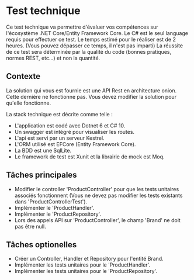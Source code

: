 # Test technique

Ce test technique va permettre d'évaluer vos compétences sur l'écosystème .NET Core/Entity Framework Core.
Le C# est le seul language requis pour effectuer ce test. Le temps estimé pour le réaliser est de 2 heures.
(Vous pouvez dépasser ce temps, il n'est pas imparti)
La réussite de ce test sera déterminée par la qualité du code (bonnes pratiques, normes REST, etc...) et non la quantité.

## Contexte

La solution qui vous est fournie est une API Rest en architecture onion. Cette dernière ne fonctionne pas.
Vous devez modifier la solution pour qu'elle fonctionne.

La stack technique est décrite comme telle :

- L'application est codé avec Dotnet 6 et C# 10.
- Un swagger est intégré pour visualiser les routes.
- L'api est servi par un serveur Kestrel.
- L'ORM utilisé est EFCore (Entity Framework Core).
- La BDD est une SqlLite.
- Le framework de test est Xunit et la librairie de mock est Moq.

## Tâches principales

- Modifier le controller 'ProductController' pour que les tests unitaires associés fonctionnent (Vous ne devez pas modifier
  les tests existants dans 'ProductControllerTest').
- Implémenter le 'ProductHandler'.
- Implémenter le 'ProductRepository'.
- Lors des appels API sur 'ProductController', le champ 'Brand' ne doit pas être null.

## Tâches optionelles

- Créer un Controller, Handler et Repository pour l'entité Brand.
- Implémenter les tests unitaires pour le 'ProductHandler'.
- Implémenter les tests unitaires pour le 'ProductRepository'.
